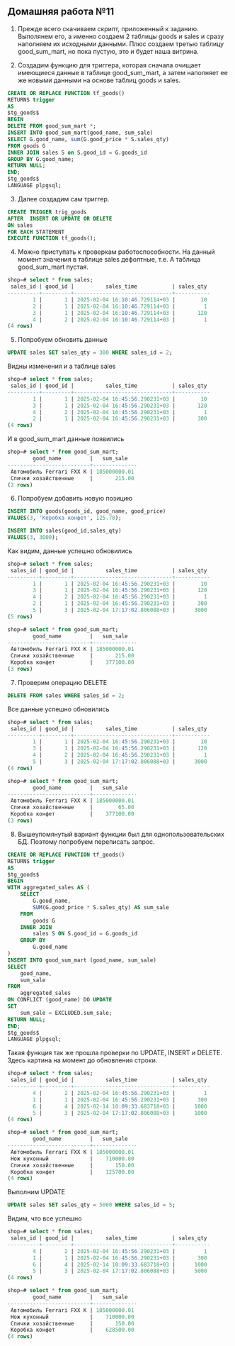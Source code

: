 ## Домашняя работа №11 

1. Прежде всего скачиваем скрипт, приложенный к заданию. Выполянем его, а именно создаем 2 таблицы goods и sales и сразу наполняем их исходными данными. Плюс создаем третью таблицу good_sum_mart, но пока пустую, это и будет наша витрина.

2. Создадим функцию для триггера, которая сначала очищает имеющиеся данные в таблице good_sum_mart, а затем наполняет ее же новыми данными на основе таблиц goods и sales. 

```sql
CREATE OR REPLACE FUNCTION tf_goods() 
RETURNS trigger 
AS 
$tg_goods$
BEGIN
DELETE FROM good_sum_mart *;
INSERT INTO good_sum_mart(good_name, sum_sale)
SELECT G.good_name, sum(G.good_price * S.sales_qty)
FROM goods G
INNER JOIN sales S on S.good_id = G.goods_id
GROUP BY G.good_name;
RETURN NULL;   
END;
$tg_goods$ 
LANGUAGE plpgsql;
```

3. Далее создадим сам триггер.
```sql
CREATE TRIGGER trig_goods 
AFTER  INSERT OR UPDATE OR DELETE 
ON sales
FOR EACH STATEMENT
EXECUTE FUNCTION tf_goods();
```

4. Можно приступать к проверкам работоспособности. На данный момент значения в таблице sales дефолтные, т.е. А таблица good_sum_mart пустая.

```sql
shop=# select * from sales;
 sales_id | good_id |          sales_time           | sales_qty
----------+---------+-------------------------------+-----------
        1 |       1 | 2025-02-04 16:10:46.729114+03 |        10
        2 |       1 | 2025-02-04 16:10:46.729114+03 |         1
        3 |       1 | 2025-02-04 16:10:46.729114+03 |       120
        4 |       2 | 2025-02-04 16:10:46.729114+03 |         1
(4 rows)
```

5. Попробуем обновить данные
```sql
UPDATE sales SET sales_qty = 300 WHERE sales_id = 2;
```
Видны изменения и а таблице sales 

```sql
shop=# select * from sales;
 sales_id | good_id |          sales_time           | sales_qty
----------+---------+-------------------------------+-----------
        1 |       1 | 2025-02-04 16:45:56.290231+03 |        10
        3 |       1 | 2025-02-04 16:45:56.290231+03 |       120
        4 |       2 | 2025-02-04 16:45:56.290231+03 |         1
        2 |       1 | 2025-02-04 16:45:56.290231+03 |       300
(4 rows)
```
И в good_sum_mart данные появились
```sql
shop=# select * from good_sum_mart;
        good_name         |   sum_sale
--------------------------+--------------
 Автомобиль Ferrari FXX K | 185000000.01
 Спички хозайственные     |       215.00
(2 rows)
```
6. Попробуем добавить новую позицию
```sql
INSERT INTO goods(goods_id, good_name, good_price)
VALUES(3, 'Коробка конфет', 125.70);

INSERT INTO sales(good_id,sales_qty) 
VALUES(3, 3000);
```
Как видим, данные успешно обновились
```sql
shop=# select * from sales;
 sales_id | good_id |          sales_time           | sales_qty
----------+---------+-------------------------------+-----------
        1 |       1 | 2025-02-04 16:45:56.290231+03 |        10
        3 |       1 | 2025-02-04 16:45:56.290231+03 |       120
        4 |       2 | 2025-02-04 16:45:56.290231+03 |         1
        2 |       1 | 2025-02-04 16:45:56.290231+03 |       300
        5 |       3 | 2025-02-04 17:17:02.806088+03 |      3000
(5 rows)
```
```sql
shop=# select * from good_sum_mart;
        good_name         |   sum_sale
--------------------------+--------------
 Автомобиль Ferrari FXX K | 185000000.01
 Спички хозайственные     |       215.00
 Коробка конфет           |    377100.00
(3 rows)
```

7. Проверим операцию DELETE
```sql
DELETE FROM sales WHERE sales_id = 2;
```

Все данные успешно обновились
```sql
shop=# select * from sales;
 sales_id | good_id |          sales_time           | sales_qty
----------+---------+-------------------------------+-----------
        1 |       1 | 2025-02-04 16:45:56.290231+03 |        10
        3 |       1 | 2025-02-04 16:45:56.290231+03 |       120
        4 |       2 | 2025-02-04 16:45:56.290231+03 |         1
        5 |       3 | 2025-02-04 17:17:02.806088+03 |      3000
(4 rows)
```

```sql
shop=# select * from good_sum_mart;
        good_name         |   sum_sale
--------------------------+--------------
 Автомобиль Ferrari FXX K | 185000000.01
 Спички хозайственные     |        65.00
 Коробка конфет           |    377100.00
(3 rows)
```

8. Вышеупомянутый вариант функции был для однопользовательских БД. Поэтому попробуем переписать запрос.


```sql
CREATE OR REPLACE FUNCTION tf_goods() 
RETURNS trigger 
AS 
$tg_goods$
BEGIN
WITH aggregated_sales AS (
    SELECT
        G.good_name,
        SUM(G.good_price * S.sales_qty) AS sum_sale
    FROM
        goods G
    INNER JOIN
        sales S ON S.good_id = G.goods_id
    GROUP BY
        G.good_name
)
INSERT INTO good_sum_mart (good_name, sum_sale)
SELECT
    good_name,
    sum_sale
FROM
    aggregated_sales
ON CONFLICT (good_name) DO UPDATE
SET
    sum_sale = EXCLUDED.sum_sale;
RETURN NULL;   
END;
$tg_goods$ 
LANGUAGE plpgsql;
```
Такая функция так же прошла проверки по UPDATE, INSERT и DELETE. Здесь картина на момент до обновления строки.

```sql
shop=# select * from sales;
 sales_id | good_id |          sales_time           | sales_qty
----------+---------+-------------------------------+-----------
        4 |       2 | 2025-02-04 16:45:56.290231+03 |         1
        1 |       1 | 2025-02-04 16:45:56.290231+03 |       300
        6 |       4 | 2025-02-14 10:09:33.683718+03 |      1000
        5 |       3 | 2025-02-04 17:17:02.806088+03 |      1000
(4 rows)

shop=# select * from good_sum_mart;
        good_name         |   sum_sale
--------------------------+--------------
 Автомобиль Ferrari FXX K | 185000000.01
 Нож кухонный             |    710000.00
 Спички хозайственные     |       150.00
 Коробка конфет           |    125700.00
(4 rows)
```
Выполним UPDATE 
```sql
UPDATE sales SET sales_qty = 5000 WHERE sales_id = 5;
```
Видим, что все успешно
```sql
shop=# select * from sales;
 sales_id | good_id |          sales_time           | sales_qty
----------+---------+-------------------------------+-----------
        4 |       2 | 2025-02-04 16:45:56.290231+03 |         1
        1 |       1 | 2025-02-04 16:45:56.290231+03 |       300
        6 |       4 | 2025-02-14 10:09:33.683718+03 |      1000
        5 |       3 | 2025-02-04 17:17:02.806088+03 |      5000
(4 rows)

shop=# select * from good_sum_mart;
        good_name         |   sum_sale
--------------------------+--------------
 Автомобиль Ferrari FXX K | 185000000.01
 Нож кухонный             |    710000.00
 Спички хозайственные     |       150.00
 Коробка конфет           |    628500.00
(4 rows)
```
